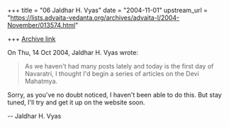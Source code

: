 +++
title = "06 Jaldhar H. Vyas"
date = "2004-11-01"
upstream_url = "https://lists.advaita-vedanta.org/archives/advaita-l/2004-November/013574.html"

+++
[Archive link](https://lists.advaita-vedanta.org/archives/advaita-l/2004-November/013574.html)

On Thu, 14 Oct 2004, Jaldhar H. Vyas wrote:

> As we haven't had many posts lately and today is the first day of
> Navaratri, I thought I'd begin a series of articles on the Devi Mahatmya.
>

Sorry, as you've no doubt noticed, I haven't been able to do this.  But
stay tuned, I'll try and get it up on the website soon.

-- 
Jaldhar H. Vyas <jaldhar at braincells.com>

